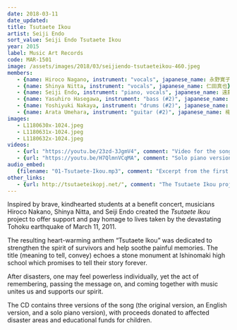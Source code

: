 ```yaml
---
date: 2018-03-11 
date_updated:
title: Tsutaete Ikou
artist: Seiji Endo
sort_value: Seiji Endo Tsutaete Ikou
year: 2015
label: Music Art Records
code: MAR-1501
image: /assets/images/2018/03/seijiendo-tsutaeteikou-460.jpeg
members:
   - {name: Hiroco Nagano, instrument: "vocals", japanese_name: 永野寛子, url: "https://hiroconaganoofficial.amebaownd.com/"}
   - {name: Shinya Nitta, instrument: "vocals", japanese_name: 仁田真也}
   - {name: Seiji Endo, instrument: "piano, vocals", japanese_name: 遠藤征志, url: "https://seiji-piano-endo.com/"}
   - {name: Yasuhiro Hasegawa, instrument: "bass (#2)", japanese_name: 長谷川泰弘}
   - {name: Yoshiyuki Nakaya, instrument: "drums (#2)", japanese_name: 中屋啓之}
   - {name: Arata Umehara, instrument: "guitar (#2)", japanese_name: 梅原新, url: "https://www.aratata.com/"}
images:
   - L1180630x-1024.jpeg
   - L1180631x-1024.jpeg
   - L1180632x-1024.jpeg
videos: 
   - {url: "https://youtu.be/23zd-3JgmV4", comment: "Video for the song \"Tsutaete Ikou\""}
   - {url: "https://youtu.be/H7QlmnVCqMA", comment: "Solo piano version of the song for karaoke"}
audio_embed:
   {filename: "01-Tsutaete-Ikou.mp3", comment: "Excerpt from the first track on the album:"}
other_links: 
   - {url: http://tsutaeteikopj.net/", comment: "The Tsutaete Ikou project website, with piano score and lyrics"}
---
```

Inspired by brave, kindhearted students at a benefit concert, musicians Hiroco Nakano, Shinya Nitta, and Seiji Endo created the *Tsutaete Ikou* project to offer support and pay homage to lives taken by the devastating Tohoku earthquake of March 11, 2011.

The resulting heart-warming anthem “Tsutaete Ikou” was dedicated to strengthen the spirit of survivors and help soothe painful memories. The title (meaning to tell, convey) echoes a stone monument at Ishinomaki high school which promises to tell their story forever.

After disasters, one may feel powerless individually, yet the act of remembering, passing the message on, and coming together with music unites us and supports our spirit.

The CD contains three versions of the song (the original version, an English version, and a solo piano version), with proceeds donated to affected disaster areas and educational funds for children.
